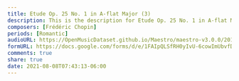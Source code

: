 ```yaml
---
title: Etude Op. 25 No. 1 in A-flat Major (3)
description: This is the description for Etude Op. 25 No. 1 in A-flat Major by Frédéric Chopin
composers: [Frédéric Chopin]
periods: [Romantic]
audioURL: https://OpenMusicDataset.github.io/Maestro/maestro-v3.0.0/2017/MIDI-Unprocessed_056_PIANO056_MID--AUDIO-split_07-07-17_Piano-e_1-05_wav--2.midi
formURL: https://docs.google.com/forms/d/e/1FAIpQLSfRH0yIvU-6cowImUbvfDMyJH2TOqPDBNplblVuyBt8ovhxuw/viewform
comments: true
share: true
date: 2021-08-08T07:43:13-06:00
---
```

